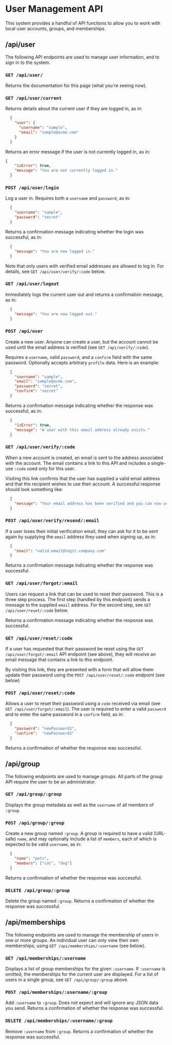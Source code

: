 # User Management API

This system provides a handful of API functions to allow you to work with local user accounts, groups, and memberships.

## /api/user

The following API endpoints are used to manage user information, and to sign in to the system.

### `GET /api/user/`

Returns the documentation for this page (what you're seeing now).

### `GET /api/user/current`

Returns details about the current user if they are logged in, as in:

```json
  {
    "user": {
      "username": "sample",
      "email": "sample@acme.com"
    }
  }
```

Returns an error message if the user is not currently logged in, as in:

```json
{
    "isError": true,
    "message": "You are not currently logged in."
  }
```

### `POST /api/user/login`

Log a user in. Requires both a `username` and `password`, as in:

```json
  {
    "username": "sample",
    "password": "secret"
  }
```

Returns a confirmation message indicating whether the login was successful, as in:

```json
  {
    "message": "You are now logged in."
  }
```

Note that only users with verified email addresses are allowed to log in.  For details, see `GET /api/user/verify/:code`
below.

### `GET /api/user/logout`

Immediately logs the current user out and returns a confirmation message, as in:

```json
  {
    "message": "You are now logged out."
  }
```

### `POST /api/user`

Create a new user.   Anyone can create a user, but the account cannot be used until the email address is verified (see
`GET /api/verify/:code`).

Requires a `username`, valid `password`, and a `confirm` field with the same password.  Optionally accepts arbitrary
`profile` data.  Here is an example:

```json
  {
    "username": "sample",
    "email": "sample@acme.com",
    "password": "secret",
    "confirm": "secret"
  }
```

Returns a confirmation message indicating whether the response was successful, as in:

```json
  {
    "isError": true,
    "message": "A user with this email address already exists."
  }
```

### `GET /api/user/verify/:code`

When a new account is created, an email is sent to the address associated with the account.  The email contains a link
to this API and includes a single-use `:code` used only for this user.

Visiting this link confirms that the user has supplied a valid email address and that the recipient wishes to use their
account.  A successful response should look something like:

```json
  {
    "message": "Your email address has been verified and you can now use your account to log in."
  }
```

### `POST /api/user/verify/resend/:email`

If a user loses their initial verification email, they can ask for it to be sent again by supplying the `email` address
they used when signing up, as in:

```json
  {
    "email": "valid.email@legit.company.com"
  }
```

Returns a confirmation message indicating whether the response was successful.

### `GET /api/user/forgot/:email`

Users can request a link that can be used to reset their password.  This is a three step process.  The first step
(handled by this endpoint) sends a message to the supplied `email` address.  For the second step, see `GET
/api/user/reset/:code` below.

Returns a confirmation message indicating whether the response was successful.

### `GET /api/user/reset/:code`

If a user has requested that their password be reset using the `GET /api/user/forgot/:email` API endpoint (see above),
they will receive an email message that contains a link to this endpoint.

By visiting this link, they are presented with a form that will allow them update their password using the `POST
/api/user/reset/:code` endpoint (see below)

### `POST /api/user/reset/:code`

Allows a user to reset their password using a `code` received via email (see `GET /api/user/forgot/:email`).  The user
is required to enter a valid `password` and to enter the same password in a `confirm` field, as in:

```json
  {
    "password": "newPassword1",
    "confirm":  "newPassword1"
  }
```

Returns a confirmation of whether the response was successful.

## /api/group

The following endpoints are used to manage groups.  All parts of the group API require the user to be an administrator.

### `GET /api/group/:group`

Displays the group metadata as well as the `username` of all members of `:group`.

### `POST /api/group/:group`

Create a new group named `:group`. A group is required to have a valid (URL-safe) `name`, and may optionally include a
list of `members`, each of which is expected to be valid `username`, as in:

```json
  {
    "name": "pets",
    "members": ["cat", "dog"]
  }
```

Returns a confirmation of whether the response was successful.

### `DELETE /api/group/:group`

Delete the group named `:group`. Returns a confirmation of whether the response was successful.

## /api/memberships

The following endpoints are used to manage the membership of users in one or more groups.  An individual user can only
view their own memberships, using `GET /api/memberships/:username` (see below).

### `GET /api/memberships/:username`

Displays a list of group memberships for the given `:username`.  If `:username` is omitted, the memberships for the
current user are displayed.  For a list of users in a single group, see `GET /api/group/:group` above.

### `POST /api/memberships/:username/:group`

Add `:username` to `:group`.  Does not expect and will ignore any JSON data you send.  Returns a confirmation of whether
the response was successful.

### `DELETE /api/memberships/:username/:group`

Remove `:username` from `:group`.  Returns a confirmation of whether the response was successful.
